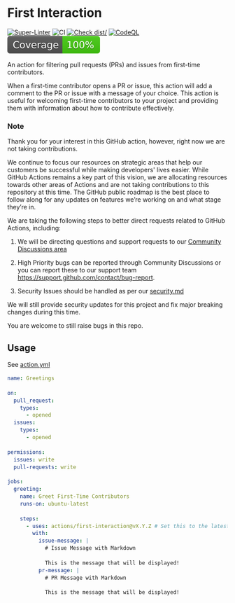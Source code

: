 # First Interaction

[![Super-Linter](https://github.com/actions/first-interaction/actions/workflows/linter.yml/badge.svg)](https://github.com/super-linter/super-linter)
![CI](https://github.com/actions/first-interaction/actions/workflows/ci.yml/badge.svg)
[![Check dist/](https://github.com/actions/first-interaction/actions/workflows/check-dist.yml/badge.svg)](https://github.com/actions/first-interaction/actions/workflows/check-dist.yml)
[![CodeQL](https://github.com/actions/first-interaction/actions/workflows/codeql-analysis.yml/badge.svg)](https://github.com/actions/first-interaction/actions/workflows/codeql-analysis.yml)
[![Coverage](./badges/coverage.svg)](./badges/coverage.svg)

An action for filtering pull requests (PRs) and issues from first-time
contributors.

When a first-time contributor opens a PR or issue, this action will add a
comment to the PR or issue with a message of your choice. This action is useful
for welcoming first-time contributors to your project and providing them with
information about how to contribute effectively.

### Note

Thank you for your interest in this GitHub action, however, right now we are not
taking contributions.

We continue to focus our resources on strategic areas that help our customers be
successful while making developers' lives easier. While GitHub Actions remains a
key part of this vision, we are allocating resources towards other areas of
Actions and are not taking contributions to this repository at this time. The
GitHub public roadmap is the best place to follow along for any updates on
features we’re working on and what stage they’re in.

We are taking the following steps to better direct requests related to GitHub
Actions, including:

1. We will be directing questions and support requests to our
   [Community Discussions area](https://github.com/orgs/community/discussions/categories/actions)

2. High Priority bugs can be reported through Community Discussions or you can
   report these to our support team
   https://support.github.com/contact/bug-report.

3. Security Issues should be handled as per our [security.md](security.md)

We will still provide security updates for this project and fix major breaking
changes during this time.

You are welcome to still raise bugs in this repo.

## Usage

See [action.yml](action.yml)

```yaml
name: Greetings

on:
  pull_request:
    types:
      - opened
  issues:
    types:
      - opened

permissions:
  issues: write
  pull-requests: write

jobs:
  greeting:
    name: Greet First-Time Contributors
    runs-on: ubuntu-latest

    steps:
      - uses: actions/first-interaction@vX.Y.Z # Set this to the latest release
        with:
          issue-message: |
            # Issue Message with Markdown

            This is the message that will be displayed!
          pr-message: |
            # PR Message with Markdown

            This is the message that will be displayed!
```

